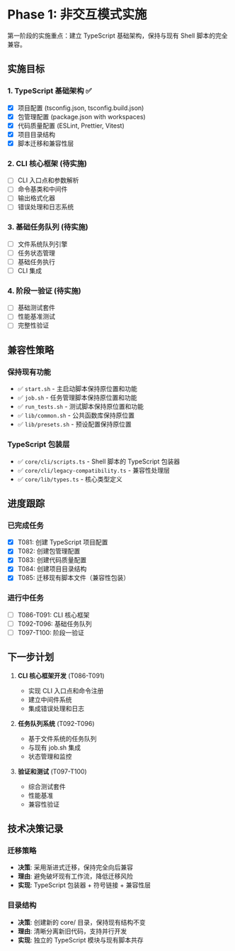 # Phase 1: 非交互模式实施

第一阶段的实施重点：建立 TypeScript 基础架构，保持与现有 Shell 脚本的完全兼容。

## 实施目标

### 1. TypeScript 基础架构 ✅
- [x] 项目配置 (tsconfig.json, tsconfig.build.json)
- [x] 包管理配置 (package.json with workspaces)
- [x] 代码质量配置 (ESLint, Prettier, Vitest)
- [x] 项目目录结构
- [x] 脚本迁移和兼容性层

### 2. CLI 核心框架 (待实施)
- [ ] CLI 入口点和参数解析
- [ ] 命令基类和中间件
- [ ] 输出格式化器
- [ ] 错误处理和日志系统

### 3. 基础任务队列 (待实施)
- [ ] 文件系统队列引擎
- [ ] 任务状态管理
- [ ] 基础任务执行
- [ ] CLI 集成

### 4. 阶段一验证 (待实施)
- [ ] 基础测试套件
- [ ] 性能基准测试
- [ ] 完整性验证

## 兼容性策略

### 保持现有功能
- ✅ `start.sh` - 主启动脚本保持原位置和功能
- ✅ `job.sh` - 任务管理脚本保持原位置和功能
- ✅ `run_tests.sh` - 测试脚本保持原位置和功能
- ✅ `lib/common.sh` - 公共函数库保持原位置
- ✅ `lib/presets.sh` - 预设配置保持原位置

### TypeScript 包装层
- ✅ `core/cli/scripts.ts` - Shell 脚本的 TypeScript 包装器
- ✅ `core/cli/legacy-compatibility.ts` - 兼容性处理层
- ✅ `core/lib/types.ts` - 核心类型定义

## 进度跟踪

### 已完成任务
- [x] T081: 创建 TypeScript 项目配置
- [x] T082: 创建包管理配置
- [x] T083: 创建代码质量配置
- [x] T084: 创建项目目录结构
- [x] T085: 迁移现有脚本文件（兼容性包装）

### 进行中任务
- [ ] T086-T091: CLI 核心框架
- [ ] T092-T096: 基础任务队列
- [ ] T097-T100: 阶段一验证

## 下一步计划

1. **CLI 核心框架开发** (T086-T091)
   - 实现 CLI 入口点和命令注册
   - 建立中间件系统
   - 集成错误处理和日志

2. **任务队列系统** (T092-T096)
   - 基于文件系统的任务队列
   - 与现有 job.sh 集成
   - 状态管理和监控

3. **验证和测试** (T097-T100)
   - 综合测试套件
   - 性能基准
   - 兼容性验证

## 技术决策记录

### 迁移策略
- **决策**: 采用渐进式迁移，保持完全向后兼容
- **理由**: 避免破坏现有工作流，降低迁移风险
- **实现**: TypeScript 包装器 + 符号链接 + 兼容性层

### 目录结构
- **决策**: 创建新的 core/ 目录，保持现有结构不变
- **理由**: 清晰分离新旧代码，支持并行开发
- **实现**: 独立的 TypeScript 模块与现有脚本共存